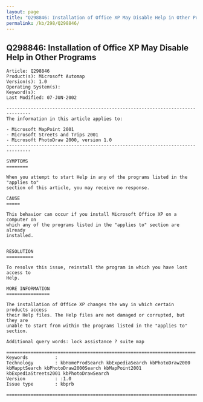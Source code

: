 ```yaml
---
layout: page
title: "Q298846: Installation of Office XP May Disable Help in Other Programs"
permalink: /kb/298/Q298846/
---
```


## Q298846: Installation of Office XP May Disable Help in Other Programs

	Article: Q298846
	Product(s): Microsoft Automap
	Version(s): 1.0
	Operating System(s): 
	Keyword(s): 
	Last Modified: 07-JUN-2002
	
	-------------------------------------------------------------------------------
	The information in this article applies to:
	
	- Microsoft MapPoint 2001 
	- Microsoft Streets and Trips 2001 
	- Microsoft PhotoDraw 2000, version 1.0 
	-------------------------------------------------------------------------------
	
	SYMPTOMS
	========
	
	When you attempt to start Help in any of the programs listed in the "applies to"
	section of this article, you may receive no response.
	
	CAUSE
	=====
	
	This behavior can occur if you install Microsoft Office XP on a computer on
	which any of the programs listed in the "applies to" section are already
	installed.
	
	
	RESOLUTION
	==========
	
	To resolve this issue, reinstall the program in which you have lost access to
	Help.
	
	MORE INFORMATION
	================
	
	The installation of Office XP changes the way in which certain products access
	their Help files. The Help files are not damaged or corrupted, but they are
	unable to start from within the programs listed in the "applies to" section.
	
	Additional query words: lock assistance ? suite map
	
	======================================================================
	Keywords          :  
	Technology        : kbHomeProdSearch kbExpediaSearch kbPhotoDraw2000 kbMapptSearch kbPhotoDraw2000Search kbMapPoint2001 kbExpediaStreets2001 kbPhotoDrawSearch
	Version           : :1.0
	Issue type        : kbprb
	
	=============================================================================
	

